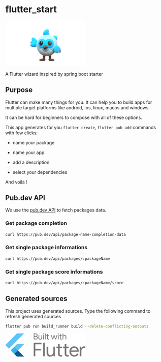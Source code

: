 # flutter_start

<img src="docs/dash.png" width="50%"/>

A Flutter wizard inspired by spring boot starter

## Purpose

Flutter can make many things for you. It can help you to build apps for multiple target platforms like android, ios, linux, macos and windows. 

It can be hard for beginners to compose with all of these options.

This app generates for you `flutter create`, `flutter pub add` commands with few clicks:

* name your package

* name your app

* add a description

* select your dependencies

And voilà !

## Pub.dev API

We use the [pub.dev API](https://pub.dev/help/api) to fetch packages data.

### Get package completion

```bash
curl https://pub.dev/api/package-name-completion-data
```

### Get single package informations

```bash
curl https://pub.dev/api/packages/:packageName
```

### Get single package score informations

```bash
curl https://pub.dev/api/packages/:packageName/score
```

## Generated sources

This project uses generated sources. Type the following command to refresh generated sources

```bash
flutter pub run build_runner build --delete-conflicting-outputs
```

<img src="docs/built_with_flutter.svg" width="50%"/>